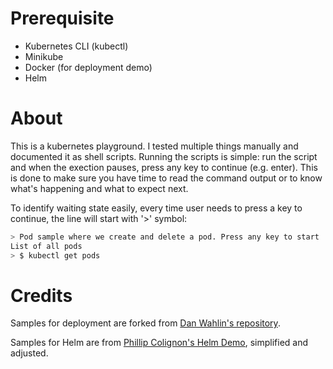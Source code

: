 # Prerequisite

- Kubernetes CLI (kubectl)
- Minikube
- Docker (for deployment demo)
- Helm

# About

This is a kubernetes playground. I tested multiple things manually and documented it as shell scripts. Running the scripts
is simple: run the script and when the exection pauses, press any key to continue (e.g. enter). This is done to make sure you
have time to read the command output or to know what's happening and what to expect next.

To identify waiting state easily, every time user needs to press a key to continue, the line will start with '>' symbol:

```bash
> Pod sample where we create and delete a pod. Press any key to start
List of all pods
> $ kubectl get pods
```

# Credits

Samples for deployment are forked from [Dan Wahlin's repository](https://github.com/DanWahlin/DockerAndKubernetesCourseCode/tree/main/samples/deployments/node-app).

Samples for Helm are from [Phillip Colignon's Helm Demo](https://github.com/phcollignon/helm3), simplified and adjusted.
